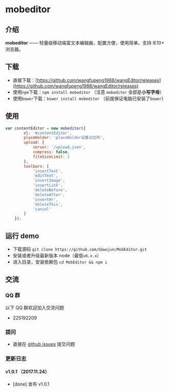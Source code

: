 
# mobeditor

## 介绍

**mobeditor** —— 轻量级移动端富文本编辑器，配置方便，使用简单。支持 IE10+ 浏览器。




## 下载

- 直接下载：[https://github.com/wangfupeng1988/wangEditor/releases](https://github.com/wangfupeng1988/wangEditor/releases)
- 使用`npm`下载：`npm install mobeditor` （注意 `mobeditor` 全部是**小写字母**）
- 使用`bower`下载：`bower install mobeditor` （前提保证电脑已安装了`bower`）

## 使用

```javascript
var contentEditor = new mobeditor({
        el: '#contentEditor',
        placeHolder: 'placeHolder设置占位符',
        upload: {
            server: '/upload.json',
            compress: false,
            fileSizeLimit: 2
        },
        toolbars: [
            'insertText',
            'editText',
            'insertImage',
            'insertLink',
            'deleteBefore',
            'deleteAfter',
            'insertHr',
            'deleteThis',
            'cancel'
        ]
    });
```


## 运行 demo

- 下载源码 `git clone https://github.com/GGwujun/MobEditor.git`
- 安装或者升级最新版本 node（最低`v6.x.x`）
- 进入目录，安装依赖包 `cd MobEditor && npm i`

## 交流

### QQ 群

以下 QQ 群欢迎加入交流问题

- 225192209

### 提问


- 直接在 [github issues](https://github.com/GGwujun/MobEditor/issues) 提交问题



### 更新日志

#### v1.0.1 （2017.11.24）

- [done] 发布 v1.0.1
